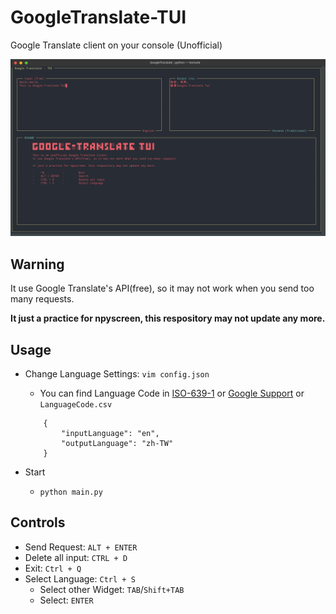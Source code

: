 # GoogleTranslate-TUI

Google Translate client on your console (Unofficial)

![](Screenshot_20210424_224030.png)

## Warning

It use Google Translate's API(free), so it may not work when you send too many requests.

**It just a practice for npyscreen, this respository may not update any more.**

## Usage

- Change Language Settings: `vim config.json`
    - You can find Language Code in [ISO-639-1](https://en.wikipedia.org/wiki/ISO_639-1) or [Google Support](https://cloud.google.com/translate/docs/languages) or `LanguageCode.csv`
    ```
        {
            "inputLanguage": "en",
            "outputLanguage": "zh-TW"
        }
    ```

- Start
    - `python main.py`

## Controls

- Send Request: `ALT + ENTER`
- Delete all input: `CTRL + D`
- Exit: `Ctrl + Q`
- Select Language: `Ctrl + S`
    - Select other Widget: `TAB`/`Shift+TAB`
    - Select: `ENTER`
